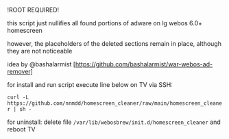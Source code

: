 !ROOT REQUIRED!

this script just nullifies all found portions of adware on lg webos 6.0+ homescreen

however, the placeholders of the deleted sections remain in place, although they are not noticeable

idea by @bashalarmist [https://github.com/bashalarmist/war-webos-ad-remover]

for install and run script execute line below on TV via SSH:

```curl -L https://github.com/nnmdd/homescreen_cleaner/raw/main/homescreen_cleaner | sh -```

for uninstall:
delete file ```/var/lib/webosbrew/init.d/homescreen_cleaner```  and reboot TV
